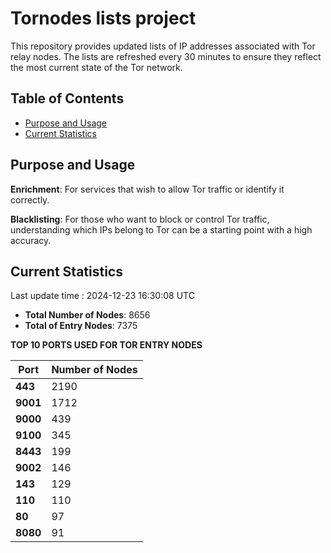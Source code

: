 # Tornodes lists project

This repository provides updated lists of IP addresses associated with Tor relay nodes. The lists are refreshed every 30 minutes to ensure they reflect the most current state of the Tor network.

## Table of Contents

- [Purpose and Usage](#purpose-and-usage)
- [Current Statistics](#current-statistics)


## Purpose and Usage

**Enrichment**: For services that wish to allow Tor traffic or identify it correctly.

**Blacklisting**: For those who want to block or control Tor traffic, understanding which IPs belong to Tor can be a starting point with a high accuracy.

## Current Statistics

Last update time : 2024-12-23 16:30:08 UTC

- **Total Number of Nodes**: 8656
- **Total of Entry Nodes**: 7375

**TOP 10 PORTS USED FOR TOR ENTRY NODES**

| **Port** | **Number of Nodes** |
|------|-----------------|
| **443**   | 2190  |
| **9001**   | 1712  |
| **9000**   | 439  |
| **9100**   | 345  |
| **8443**   | 199  |
| **9002**   | 146  |
| **143**   | 129  |
| **110**   | 110  |
| **80**   | 97  |
| **8080**   | 91  |

